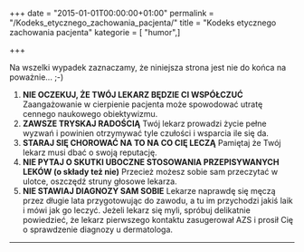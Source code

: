 +++
date = "2015-01-01T00:00:00+01:00"
permalink = "/Kodeks_etycznego_zachowania_pacjenta/"
title = "Kodeks etycznego zachowania pacjenta"
kategorie = [ "humor",]

+++

Na wszelki wypadek zaznaczamy, że niniejsza strona jest nie do końca na poważnie... ;-)

1.  **NIE OCZEKUJ, ŻE TWÓJ LEKARZ BĘDZIE CI WSPÓŁCZUĆ**
    Zaangażowanie w cierpienie pacjenta może spowodować utratę cennego naukowego obiektywizmu.
2.  **ZAWSZE TRYSKAJ RADOŚCIĄ**
    Twój lekarz prowadzi życie pełne wyzwań i powinien otrzymywać tyle czułości i wsparcia ile się da.
3.  **STARAJ SIĘ CHOROWAĆ NA TO NA CO CIĘ LECZĄ**
     Pamiętaj że Twój lekarz musi dbać o swoją reputację.
4.  **NIE PYTAJ O SKUTKI UBOCZNE STOSOWANIA PRZEPISYWANYCH LEKÓW (o składy też nie)**
    Przecież możesz sobie sam przeczytać w ulotce, oszczędź struny głosowe lekarza.
5.  **NIE STAWIAJ DIAGNOZY SAM SOBIE**
    Lekarze naprawdę się męczą przez długie lata przygotowując do zawodu, a tu im przychodzi jakiś laik i mówi jak go leczyć. Jeżeli lekarz się myli, spróbuj delikatnie powiedzieć, że lekarz pierwszego kontaktu zasugerował AZS i prosił Cię o sprawdzenie diagnozy u dermatologa.

------------------------------------------------------------------------
